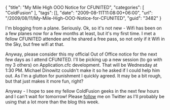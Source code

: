 {
	"title": "My Mile High OOO Notice for CFUNITED",
	"categories": [
		"ColdFusion"
	],
	"tags": [],
	"date": "2009-08-11T11:08:00+06:00",
	"url": "/2009/08/11/My-Mile-High-OOO-Notice-for-CFUNITED",
	"guid": "3482"
}

I'm blogging from a plane. Seriously. Ok, so it's not new - Wifi has been on a few planes now for a few months at least, but it's my first time. I met a fellow CFUNITED attendee and he shared a free pass, so not only if it Wifi in the Sky, but free wifi at that. 

Anyway, please consider this my official Out of Office notice for the next few days as I attend CFUNITED. I'll be picking up a new session (to go with my 3 others) on Application.cfc development. That will be Wednesday at 1:30 PM. Michael Dinowitz couldn't make it so he asked if I could help him out. As I'm a glutton for punishment I quickly agreed. It may be a bit rough, but that just makes it more fun, right?

Anyway - I hope to see my fellow ColdFusion geeks in the next few hours and I can't wait for tomorrow! Please <a href="http://www.twitter.com/cfjedimaster">follow</a> me on Twitter as I'll probably be using that a lot more than the blog this week.